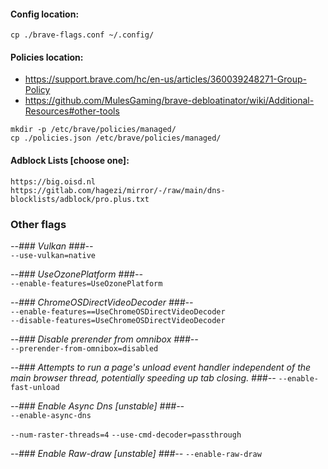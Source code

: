 #### Config location:
```cp ./brave-flags.conf ~/.config/```

#### Policies location:  
- https://support.brave.com/hc/en-us/articles/360039248271-Group-Policy  
- https://github.com/MulesGaming/brave-debloatinator/wiki/Additional-Resources#other-tools

```
mkdir -p /etc/brave/policies/managed/
cp ./policies.json /etc/brave/policies/managed/
```

#### Adblock Lists [choose one]:  
```https://big.oisd.nl```  
```https://gitlab.com/hagezi/mirror/-/raw/main/dns-blocklists/adblock/pro.plus.txt```

### Other flags  
_--### Vulkan ###--_  
```--use-vulkan=native```  

_--### UseOzonePlatform ###--_  
```--enable-features=UseOzonePlatform```

_--### ChromeOSDirectVideoDecoder ###--_  
```--enable-features==UseChromeOSDirectVideoDecoder```  
```--disable-features=UseChromeOSDirectVideoDecoder```

_--### Disable prerender from omnibox ###--_  
```--prerender-from-omnibox=disabled```

_--### Attempts to run a page's unload event handler independent of the main browser thread, potentially speeding up tab closing. ###--_
```--enable-fast-unload```

_--### Enable Async Dns [unstable] ###--_  
```--enable-async-dns```

```--num-raster-threads=4```
```--use-cmd-decoder=passthrough```

_--### Enable Raw-draw [unstable] ###--_ 
```--enable-raw-draw```
